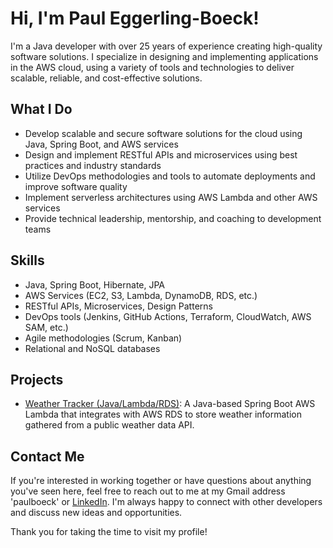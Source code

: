 # Hi, I'm Paul Eggerling-Boeck!

I'm a Java developer with over 25 years of experience creating high-quality software solutions. I specialize in designing and implementing applications in the AWS cloud, using a variety of tools and technologies to deliver scalable, reliable, and cost-effective solutions.

## What I Do

- Develop scalable and secure software solutions for the cloud using Java, Spring Boot, and AWS services
- Design and implement RESTful APIs and microservices using best practices and industry standards
- Utilize DevOps methodologies and tools to automate deployments and improve software quality
- Implement serverless architectures using AWS Lambda and other AWS services
- Provide technical leadership, mentorship, and coaching to development teams

## Skills

- Java, Spring Boot, Hibernate, JPA
- AWS Services (EC2, S3, Lambda, DynamoDB, RDS, etc.)
- RESTful APIs, Microservices, Design Patterns
- DevOps tools (Jenkins, GitHub Actions, Terraform, CloudWatch, AWS SAM, etc.)
- Agile methodologies (Scrum, Kanban)
- Relational and NoSQL databases

## Projects

- [Weather Tracker (Java/Lambda/RDS)](https://github.com/paulboeck/weather-tracker-java-lambda-rds): A Java-based Spring Boot AWS Lambda that integrates with AWS RDS to store weather information gathered from a public weather data API.

## Contact Me

If you're interested in working together or have questions about anything you've seen here, feel free to reach out to me at my Gmail address 'paulboeck' or [LinkedIn](https://www.linkedin.com/in/paul-eggerling-boeck-7a13302/). I'm always happy to connect with other developers and discuss new ideas and opportunities.

Thank you for taking the time to visit my profile!
